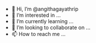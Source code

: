 - 👋 Hi, I’m @angithagayathrip
- 👀 I’m interested in ...
- 🌱 I’m currently learning ...
- 💞️ I’m looking to collaborate on ...
- 📫 How to reach me ...

<!---
angithagayathrip/angithagayathrip is a ✨ special ✨ repository because its `README.md` (this file) appears on your GitHub profile.
You can click the Preview link to take a look at your changes.
--->
